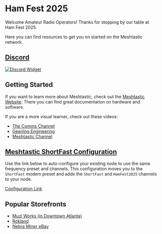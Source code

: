 # Ham Fest 2025

Welcome Amateur Radio Operators! Thanks for stopping by our table at Ham Fest 2025.

Here you can find resources to get you on started on the Meshtastic network.

## [Discord](https://discord.gg/4WN32RHGSs)

[![Discord Widget](https://discord.com/api/guilds/1280880869296570368/widget.png?style=banner3)](https://discord.gg/4WN32RHGSs)

## Getting Started

If you want to learn more about Meshtastic, check out the [Meshtastic Website](https://meshtastic.org/). There you can find great documentation on hardware and software.

If you are a more visual learner, check out these videos:
- [The Comms Channel](https://www.youtube.com/watch?v=DUz6cVSaSl4)
- [Geerling Engineering](https://www.youtube.com/watch?v=0A7A-CSd3e4)
- [Meshtastic Channel](https://www.youtube.com/@Meshtastic)

## [Meshtastic ShortFast Configuration](https://meshtastic.org/e/#ChISAQEaCVNob3J0U2xvdzoCCA4KMxIgIV0NBd2GjgKdquWhgy2jHdyw7q2LMk7SAeIRFxNi5MUaC0hhbUZlc3QyMDI1OgIIDhIUCAEQBTgBQAVIAVAeaAHABgHIBgE)

Use the link below to auto-configure your existing node to use the same frequency preset and channels. This configuration moves you to the `ShortFast` modem preset and adds the `ShortFast` and `HamFest2025` channels to your node.

[Configuration Link](https://meshtastic.org/e/#ChISAQEaCVNob3J0U2xvdzoCCA4KMxIgIV0NBd2GjgKdquWhgy2jHdyw7q2LMk7SAeIRFxNi5MUaC0hhbUZlc3QyMDI1OgIIDhIUCAEQBTgBQAVIAVAeaAHABgHIBgE)

## Popular Storefronts
- [Muzi Works (in Downtown Atlanta)](https://muzi.works)
- [Rokland](https://rokland.com)
- [Nebra Miner eBay](https://www.ebay.com/itm/205168616664)
